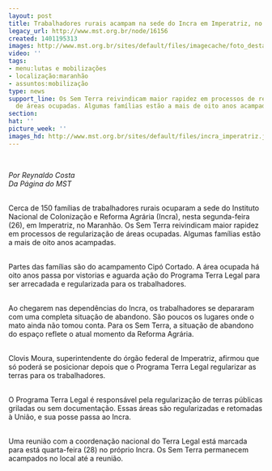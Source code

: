 ```yaml
---
layout: post
title: Trabalhadores rurais acampam na sede do Incra em Imperatriz, no Maranhão
legacy_url: http://www.mst.org.br/node/16156
created: 1401195313
images: http://www.mst.org.br/sites/default/files/imagecache/foto_destaque/incra_imperatriz.jpg
video: ''
tags:
- menu:lutas e mobilizações
- localização:maranhão
- assuntos:mobilização
type: news
support_line: Os Sem Terra reivindicam maior rapidez em processos de regularização
  de áreas ocupadas. Algumas famílias estão a mais de oito anos acampadas.
section: 
hat: ''
picture_week: ''
images_hd: http://www.mst.org.br/sites/default/files/incra_imperatriz.jpg
---
```

<p>&nbsp;</p><p><em>Por Reynaldo Costa<br>Da Página do MST</em></p><p><br>Cerca de 150 famílias de trabalhadores rurais ocuparam a sede do Instituto Nacional de Colonização e Reforma Agrária&nbsp;(Incra), nesta segunda-feira (26), em Imperatriz, no Maranhão. Os Sem Terra reivindicam maior rapidez em processos de regularização de áreas ocupadas. Algumas famílias estão a mais de oito anos acampadas.</p><p><br>Partes das famílias são do acampamento Cipó Cortado. A área ocupada há oito anos passa por vistorias e aguarda ação do Programa Terra Legal para ser arrecadada e regularizada para os trabalhadores.</p><p><br>Ao chegarem nas dependências do Incra, os trabalhadores se depararam com uma completa situação de abandono. São poucos os lugares onde o mato ainda não tomou conta.&nbsp;Para os Sem Terra, a situação de abandono do espaço reflete o atual momento da Reforma Agrária.</p><p><br>Clovis Moura, superintendente do órgão federal de Imperatriz, afirmou que só poderá se posicionar depois que o Programa Terra Legal regularizar as terras para os trabalhadores.</p><p><br>O Programa Terra Legal é responsável pela regularização de terras públicas griladas ou sem documentação. Essas áreas são regularizadas e retomadas à União, e sua posse passa ao Incra. &nbsp;</p><p><br>Uma reunião com a coordenação nacional do Terra Legal está marcada para está quarta-feira (28) no próprio Incra. Os Sem Terra permanecem acampados no local até a reunião.&nbsp;</p><p>&nbsp;</p>

